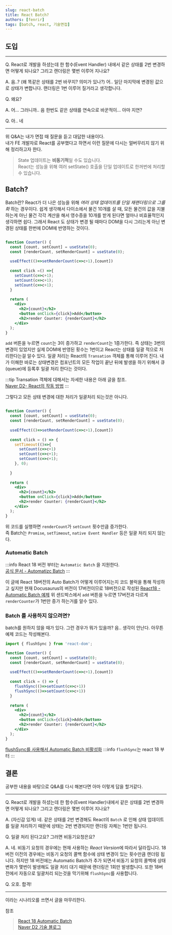 ```yaml
---
slug: react-batch
title: React Batch?
authors: [fenrir]
tags: [batch, react, 기술면접]
---
```


## 도입
---

Q. React로 개발을 하셨는데 한 함수(Event Handler) 내에서 같은 상태를 2번 변경하면 어떻게 되나요? 그리고 랜더링은 몇번 이루어 지나요?

A. 음..? (왜 똑같은 상태를 2번 바꾸지? 의미가 있나?) 어.. 일단 마지막에 변경된 값으로 상태가 변합니다. 랜더링은 1번 이루어 질거라고 생각합니다.

Q. 왜요?  

A. 어... 그러니까.. 음 한번도 같은 상태를 연속으로 바꾼적이... 아마 지연?

Q. 아.. 네

---


위 Q&A는 내가 면접 때 질문을 듣고 대답한 내용이다.  
내가 FE 개발자로 React를 공부했다고 하면서 이런 질문에 다시는 얼버무리지 않기 위해 정리하고자 한다.

<!--truncate-->

> State 업데이트는 **비동기적**일 수도 있습니다.  
React는 성능을 위해 여러 setState() 호출을 단일 업데이트로 한꺼번에 처리할 수 있습니다.

## Batch?

Batch란? React가 더 나은 성능을 위해 *여러 상태 업데이트를 단일 재랜더링으로 그룹화* 하는 경우이다.
쉽게 생각해서 다이소에서 물건 10개를 살 때, 모든 물건의 값을 지불하는게 아닌 물건 각각 계산을 해서 영수증을 10개를 받게 된다면 얼마나 비효율적인지 생각하면 쉽다.
그래서 React 도 상태가 변경 될 때마다 DOM을 다시 그리는게 아닌 변경된 상태를 한번에 DOM에 반영하는 것이다.

```jsx live

function Counter() {
  const [count, setCount] = useState(0);
  const [renderCount, setRenderCount] = useState(0);
  
  useEffect(()=>setRenderCount(c=>c+1),[count])
  
  const click =() =>{
    setCount(c=>c+1);
    setCount(c=>c+1);
    setCount(c=>c+1);
  }
  
  return (
    <div>
      <h2>{count}</h2>
      <button onClick={click}>Add</button>
      <h2>render Counter: {renderCount}</h2>
    </div>
  );
}

```

`add` 버튼을 누르면 `count`는 3이 증가하고 `renderCount`는 1증가한다. 즉 상태는 3번의 변경이 있었지만 실제 DOM에 반영된 횟수는 1번이고 React는 상태를 일괄 적으로 처리한다는걸 알수 있다.
일괄 처리는 React의 `Transation` 객체를 통해 이루어 진다. 내가 이해한 바로는 상태변경은 컴포넌트의 모든 작업이 끝난 뒤에 발생을 하기 위해서 큐(queue)에 등록후 일괄 처리 한다는 것이다.    

:::tip
Transation 객체에 대해서는 자세한 내용은 아래 글을 참조.  
[Naver D2- React의 작동 방법](https://d2.naver.com/helloworld/9297403#ch1-3)
:::

그렇다고 모든 상태 변경에 대한 처리가 일괄처리 되는것은 아니다.  

```jsx live

function Counter() {
  const [count, setCount] = useState(0);
  const [renderCount, setRenderCount] = useState(0);
  
  useEffect(()=>setRenderCount(c=>c+1),[count])
  
  const click = () => {
    setTimeout(()=>{
      setCount(c=>c+1)
      setCount(c=>c+1);
      setCount(c=>c+1);
    }, 0);
    
  }
  
  return (
    <div>
      <h2>{count}</h2>
      <button onClick={click}>Add</button>
      <h2>render Counter: {renderCount}</h2>
    </div>
  );
}

```

위 코드를 실행하면 `renderCount`가 `setCount` 횟수만큼 증가한다.  
즉 Batch는 `Promise`, `setTimeout`, `native Event Handler` 등은 일괄 처리 되지 않는다.

### Automatic Batch
:::info
React 18 버전 부터는 `Automatic Batch` 을 지원한다.  
[공식 문서 - Automatizc Batch](https://ko.reactjs.org/blog/2022/03/29/react-v18.html#new-feature-automatic-batching)
:::

이 글에 React 18버전의 Auto Batch가 어떻게 이루어지는지 코드 블럭을 통해 작성하고 싶지만 현재 Docusaurus의 버전이 17버전이므로 18버전으로 작성된 [React18 -Automatic Batch 예제](https://codesandbox.io/s/great-babycat-p98g6x)
위 샌드박스에서 `add` 버튼을 누르면 17버전과 다르게 `renderCounter`가 1번만 증가 하는거를 알수 있다.

### Batch 를 사용하지 않으려면?

batch를 원하지 않을 때가 있다. 그런 경우가 뭐가 있을까? 음.. 생각이 안난다. 아무튼 예제 코드는 작성해본다.

```jsx
import { flushSync } from 'react-dom';

function Counter() {
  const [count, setCount] = useState(0);
  const [renderCount, setRenderCount] = useState(0);
  
  useEffect(()=>setRenderCount(c=>c+1),[count])
  
  const click = () => {
    flushSync(()=>setCount(c=>c+1))
    flushSync(()=>setCount(c=>c+1))
  }
  
  return (
    <div>
      <h2>{count}</h2>
      <button onClick={click}>Add</button>
      <h2>render Counter: {renderCount}</h2>
    </div>
  );
}

```
[flushSync를 사용해서 Automatic Batch 비활성화](https://codesandbox.io/s/summer-sun-w1kqsp?file=/src/App.js)
:::info
`flushSync`는 react 18 부터
:::

## 결론
공부한 내용을 바탕으로 Q&A를 다시 해본다면 아마 이렇게 답을 할거같다.

---
Q. React로 개발을 하셨는데 한 함수(Event Handler)내에서 같은 상태를 2번 변경하면 어떻게 되나요? 그리고 랜더링은 몇번 이루어 지나요?

A. (자신감 있게) 네. 같은 상태를 2번 변경해도 React의 `Batch` 로 인해 상태 업데이트를 일괄 처리하기 때문에 상태는 2번 변경되지만 랜더링 자체는 1번만 됩니다.

Q. 일괄 처리 된다고요? 그러면 비동기요청은요?

A. 네. 비동기 요청의 경우에는 현재 사용하는 *React Version*에 따라서 달라집니다. 18버전 이전의 경우에는 비동기 요청의 콜백 함수에 상태 변경이 있는 횟수만큼 랜더링 됩니다. 하지만 18 버전에는 Automatic Batch가 추가 되면서
비동기 요청의 콜백에 상태 변화가 몇번이 발생해도 일괄 처리 대기 때문에 랜더링은 1회만 발생합니다. 또한 18버전에서 자동으로 일괄처리 되는것을 막기위해 `flushSync`를 사용합니다.

Q. 오호. 합격!

---

이라는 시나리오를 쓰면서 글을 마무리한다.

참조
> [React 18 Automatic Batch](https://github.com/reactwg/react-18/discussions/21)  
> [Naver D2 기술 블로그](https://d2.naver.com/helloworld/9297403#ch2)